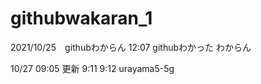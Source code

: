 # githubwakaran_1

2021/10/25　githubわからん
12:07 githubわかった
わからん

10/27 09:05 更新
9:11
9:12 urayama5-5g